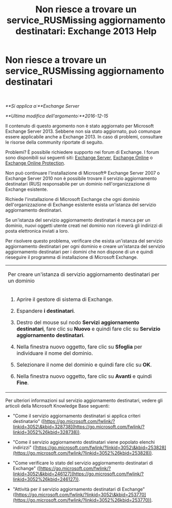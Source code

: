 ﻿---
title: 'Non riesce a trovare un service_RUSMissing aggiornamento destinatari: Exchange 2013 Help'
TOCTitle: Non riesce a trovare un service_RUSMissing aggiornamento destinatari
ms:assetid: 920fbf51-d5e4-4ac6-869f-7f1c5d9a3024
ms:mtpsurl: https://technet.microsoft.com/it-it/library/ms.exch.setupreadiness.rusmissing(v=EXCHG.150)
ms:contentKeyID: 50481207
ms.date: 05/22/2018
mtps_version: v=EXCHG.150
ms.translationtype: MT
---

# Non riesce a trovare un service\_RUSMissing aggiornamento destinatari

 

_**Si applica a:**Exchange Server_

_**Ultima modifica dell'argomento:**2016-12-15_

Il contenuto di questo argomento non è stato aggiornato per Microsoft Exchange Server 2013. Sebbene non sia stato aggiornato, può comunque essere applicabile anche a Exchange 2013. In caso di problemi, consultare le risorse della community riportate di seguito.

Problemi? È possibile richiedere supporto nei forum di Exchange. I forum sono disponibili sui seguenti siti: [Exchange Server](https://go.microsoft.com/fwlink/p/?linkid=60612), [Exchange Online](https://go.microsoft.com/fwlink/p/?linkid=267542) o [Exchange Online Protection](https://go.microsoft.com/fwlink/p/?linkid=285351).

Non può continuare l'installazione di Microsoft® Exchange Server 2007 o Exchange Server 2010 non è possibile trovare il servizio aggiornamento destinatari (RUS) responsabile per un dominio nell'organizzazione di Exchange esistente.

Richiede l'installazione di Microsoft Exchange che ogni dominio dell'organizzazione di Exchange esistente esista un'istanza del servizio aggiornamento destinatari.

Se un'istanza del servizio aggiornamento destinatari è manca per un dominio, nuovi oggetti utente creati nel dominio non riceverà gli indirizzi di posta elettronica inviati a loro.

Per risolvere questo problema, verificare che esista un'istanza del servizio aggiornamento destinatari per ogni dominio e creare un'istanza del servizio aggiornamento destinatari per i domini che non dispone di un e quindi rieseguire il programma di installazione di Microsoft Exchange.


<table>
<colgroup>
<col style="width: 100%" />
</colgroup>
<tbody>
<tr class="odd">
<td><p>Per creare un'istanza di servizio aggiornamento destinatari per un dominio</p></td>
</tr>
<tr class="even">
<td><ol>
<li><p>Aprire il gestore di sistema di Exchange.</p></li>
<li><p>Espandere <strong>i destinatari</strong>.</p></li>
<li><p>Destro del mouse sul nodo <strong>Servizi aggiornamento destinatari</strong>, fare clic su <strong>Nuovo</strong> e quindi fare clic su <strong>Servizio aggiornamento destinatari</strong>.</p></li>
<li><p>Nella finestra nuovo oggetto, fare clic su <strong>Sfoglia</strong> per individuare il nome del dominio.</p></li>
<li><p>Selezionare il nome del dominio e quindi fare clic su <strong>OK</strong>.</p></li>
<li><p>Nella finestra nuovo oggetto, fare clic su <strong>Avanti</strong> e quindi <strong>Fine</strong>.</p></li>
</ol></td>
</tr>
</tbody>
</table>


Per ulteriori informazioni sul servizio aggiornamento destinatari, vedere gli articoli della Microsoft Knowledge Base seguenti:

  - "Come il servizio aggiornamento destinatari si applica criteri destinatario" ([https://go.microsoft.com/fwlink/?linkid=3052\&kbid=328738](https://go.microsoft.com/fwlink/?linkid=3052%26kbid=328738)).

  - "Come il servizio aggiornamento destinatari viene popolato elenchi indirizzi" ([https://go.microsoft.com/fwlink/?linkid=3052\&kbid=253828](https://go.microsoft.com/fwlink/?linkid=3052%26kbid=253828)).

  - "Come verificare lo stato del servizio aggiornamento destinatari di Exchange" ([https://go.microsoft.com/fwlink/?linkid=3052\&kbid=246127](https://go.microsoft.com/fwlink/?linkid=3052%26kbid=246127)).

  - "Attività per il servizio aggiornamento destinatari di Exchange" ([https://go.microsoft.com/fwlink/?linkid=3052\&kbid=253770](https://go.microsoft.com/fwlink/?linkid=3052%26kbid=253770)).

